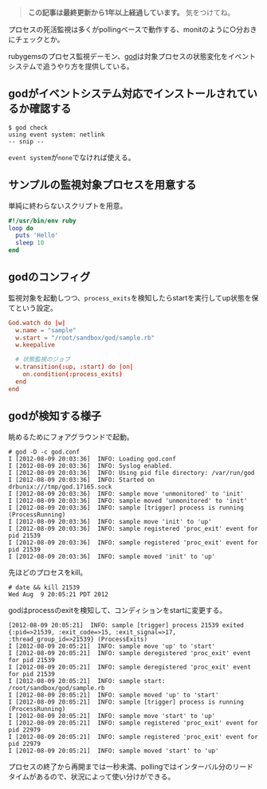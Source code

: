 <!-- too_old -->
> **この記事は最終更新から1年以上経過しています。** 気をつけてね。


プロセスの死活監視は多くがpollingベースで動作する、monitのように○分おきにチェックとか。

rubygemsのプロセス監視デーモン、[god](http://godrb.com/)は対象プロセスの状態変化をイベントシステムで追うやり方を提供している。

## godがイベントシステム対応でインストールされているか確認する

```
$ god check
using event system: netlink
-- snip --
```

`event system`が`none`でなければ使える。


## サンプルの監視対象プロセスを用意する

単純に終わらないスクリプトを用意。

```ruby:sample.rb 
#!/usr/bin/env ruby
loop do
  puts 'Hello'
  sleep 10
end
```


## godのコンフィグ

監視対象を起動しつつ、`process_exits`を検知したらstartを実行してup状態を保てという設定。

```ruby:god.conf 
God.watch do |w|
  w.name = "sample"
  w.start = "/root/sandbox/god/sample.rb"
  w.keepalive

  # 状態監視のジョブ
  w.transition(:up, :start) do |on|
    on.condition(:process_exits)
  end
end
```



## godが検知する様子

眺めるためにフォアグラウンドで起動。

```
# god -D -c god.conf
I [2012-08-09 20:03:36]  INFO: Loading god.conf
I [2012-08-09 20:03:36]  INFO: Syslog enabled.
I [2012-08-09 20:03:36]  INFO: Using pid file directory: /var/run/god
I [2012-08-09 20:03:36]  INFO: Started on drbunix:///tmp/god.17165.sock
I [2012-08-09 20:03:36]  INFO: sample move 'unmonitored' to 'init'
I [2012-08-09 20:03:36]  INFO: sample moved 'unmonitored' to 'init'
I [2012-08-09 20:03:36]  INFO: sample [trigger] process is running (ProcessRunning)
I [2012-08-09 20:03:36]  INFO: sample move 'init' to 'up'
I [2012-08-09 20:03:36]  INFO: sample registered 'proc_exit' event for pid 21539
I [2012-08-09 20:03:36]  INFO: sample registered 'proc_exit' event for pid 21539
I [2012-08-09 20:03:36]  INFO: sample moved 'init' to 'up'
```

先ほどのプロセスをkill。

```
# date && kill 21539
Wed Aug  9 20:05:21 PDT 2012
```

godはprocessのexitを検知して、コンディションをstartに変更する。

```
[2012-08-09 20:05:21]  INFO: sample [trigger] process 21539 exited {:pid=>21539, :exit_code=>15, :exit_signal=>17, :thread_group_id=>21539} (ProcessExits)
I [2012-08-09 20:05:21]  INFO: sample move 'up' to 'start'
I [2012-08-09 20:05:21]  INFO: sample deregistered 'proc_exit' event for pid 21539
I [2012-08-09 20:05:21]  INFO: sample deregistered 'proc_exit' event for pid 21539
I [2012-08-09 20:05:21]  INFO: sample start: /root/sandbox/god/sample.rb
I [2012-08-09 20:05:21]  INFO: sample moved 'up' to 'start'
I [2012-08-09 20:05:21]  INFO: sample [trigger] process is running (ProcessRunning)
I [2012-08-09 20:05:21]  INFO: sample move 'start' to 'up'
I [2012-08-09 20:05:21]  INFO: sample registered 'proc_exit' event for pid 22979
I [2012-08-09 20:05:21]  INFO: sample registered 'proc_exit' event for pid 22979
I [2012-08-09 20:05:21]  INFO: sample moved 'start' to 'up'
```


プロセスの終了から再開までは一秒未満、pollingではインターバル分のリードタイムがあるので、状況によって使い分けができる。

